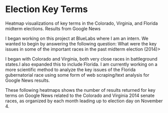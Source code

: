 # Election Key Terms
Heatmap visualizations of key terms in the Colorado, Virginia, and Florida midterm elections. Results from Google News

I began working on this project at BlueLabs where I am an intern. We wanted to begin by answering the following question: What were the key issues in some of the important races in the past midterm election (2014)>

I began with Colorado and Virginia, both very close races in battleground states.I also expanded this to include Florida. I am currently working on a more scientific method to analyze the key issues of the Florida gubernatorial race using some form of web scraping/text analysis for Google News results.

These following heatmaps shows the number of results returned for key terms on Google News related to the Colorado and Virginia 2014 senate races, as organized by each month leading up to election day on November 4. 

